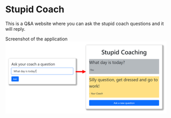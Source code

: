 # Stupid Coach

This is a Q&A website where you can ask the stupid coach questions and it will reply.

Screenshot of the application
![screenshot of application](app_screenshot.PNG)

